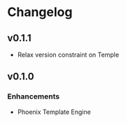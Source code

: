 # Changelog

## v0.1.1

- Relax version constraint on Temple

## v0.1.0

### Enhancements

- Phoenix Template Engine
